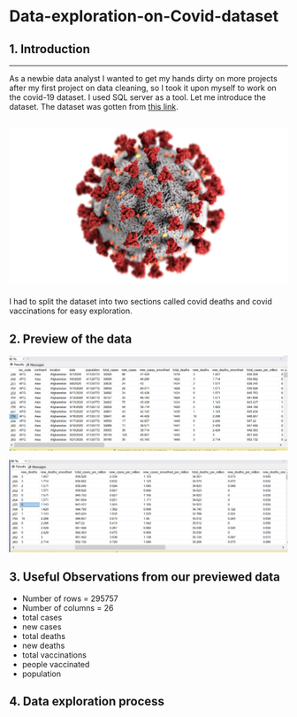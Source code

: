 # Data-exploration-on-Covid-dataset

## 1. Introduction
---

As a newbie data analyst I wanted to get my hands dirty on more projects after my first project on data cleaning, 
so I took it upon myself to work on the covid-19 dataset. I used SQL server as a tool. Let me introduce the dataset. 
The dataset was gotten from [ this link](https://ourworldindata.org/covid-deaths).

![](https://github.com/Berry-of-Tech/Data-exploration-on-Covid-dataset-/blob/main/Covid-19%20image.jpg)
---
I had to split the dataset into two sections called covid deaths and covid vaccinations for easy exploration.

## 2. **Preview of the data**
![](https://github.com/Berry-of-Tech/Data-exploration-on-Covid-dataset-/blob/main/Covid%20deaths%20unclean%20data.png)

![](https://github.com/Berry-of-Tech/Data-exploration-on-Covid-dataset-/blob/main/Covid%20deaths%20unclean%20data%202.png)

## 3. Useful Observations from our previewed data

- Number of rows = 295757
- Number of columns = 26
- total cases
- new cases
- total deaths
- new deaths
- total vaccinations
- people vaccinated
- population

## 4. Data exploration process




